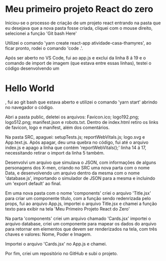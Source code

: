 # Meu primeiro projeto React do zero

Iniciou-se o processo de criação de um projeto react entrando na pasta que eu desejava que a nova pasta fosse criada, cliquei com o mouse direito, selecionei a função 'Git bash Here'

Utilizei o comando 'yarn create react-app atividade-casa-thamyres', ao ficar pronto, rodei o comando 'code .'.

Após ser aberto no VS Code, fui ao app.js e exclui da linha 8 á 19 e o comando de import de imagem (que estava entre essas linhas), testei o código desenvolvendo um <h1>Hello World</h1>, fui ao git bash que estava aberto e utilizei o comando 'yarn start' abrindo no navegador o código.

Abri a pasta public, deletei os arquivos: Favicon.ico; logo192.png; logo512.png; manifest.json e robots.txt. Dentro de index.html  retiro os links de favicon, logo e manifest, além dos comentários.

Na pasta SRC, apaguei: setupTests.js; reportWebVitals.js; logo.svg e App.text.js.   Após apagar, deu uma quebra no código, fui até o arquivo index.js e apago a linha que contém 'reportWebVitals();' linha 14 á 17, necessitando retirar o import da linha 5 também. 

Desenvolvi um arquivo que simulava o JSON, com informações de alguns personagens dos X-men, criando no SRC uma nova parta com o nome Data, e desenvolvendo um arquivo dentro da mesma com o nome 'database.js', importando o simulador de JSON para a mesma e incluindo um 'export default' ao final.

Em uma nova pasta com o nome 'components' criei o arquivo 'Title.jsx' para criar um componente título, com a função sendo redenrizada pelo props, fui ao arquivo App.js, importei o arquivo Title.jsx e chamei a função texto para exibir na tela 'Meu Primeiro Projeto React do Zero'

Na parta 'components' criei um arquivo chamado 'Cards.jsx' importei o arquivo database, criei um componente para mapear os dados do arquivo para retornar em elementos que devem ser renderizados na tela, com três chaves e valores: Nome, Poder e Imagem.

Importei o arquivo 'Cards.jsx' no App.js e chamei. 

Por fim, criei um repositório no GitHub e subi o projeto.
